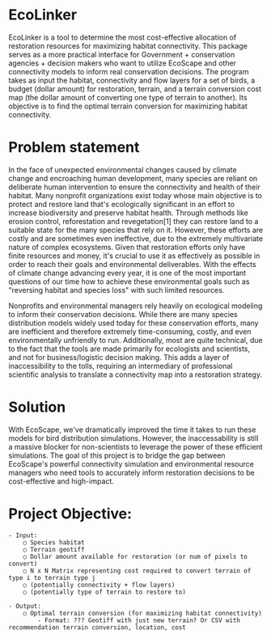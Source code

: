 # EcoLinker
EcoLinker is a tool to determine the most cost-effective allocation of restoration resources for maximizing habitat connectivity. This package serves as a more practical interface for Government + conservation agencies + decision makers who want to utilize EcoScape and other connectivity models to inform real conservation decisions. The program takes as input the habitat, connectivity and flow layers for a set of birds, a budget (dollar amount) for restoration, terrain, and a terrain conversion cost map (the dollar amount of converting one type of terrain to another). Its objective is to find the optimal terrain conversion for maximizing habitat connectivity.

# Problem statement
In the face of unexpected environmental changes caused by climate change and encroaching human development, many species are reliant on deliberate human intervention to ensure the connectivity and health of their habitat. Many nonprofit organizations exist today whose main objective is to protect and restore land that's ecologically significant in an effort to increase biodiversity and preserve habitat health. Through methods like erosion control, reforestation and revegetation[1] they can restore land to a suitable state for the many species that rely on it. However, these efforts are costly and are sometimes even ineffective, due to the extremely multivariate nature of complex ecosystems. Given that restoration efforts only have finite resources and money, it's crucial to use it as effectively as possible in order to reach their goals and environmental deliverables. With the effects of climate change advancing every year, it is one of the most important questions of our time how to achieve these environmental goals such as "reversing habitat and species loss" with such limited resources.

Nonprofits and environmental managers rely heavily on ecological modeling to inform their conservation decisions. While there are many species distribution models widely used today for these conservation efforts, many are inefficient and therefore extremely time-consuming, costly, and even environmentally unfriendly to run. Additionally, most are quite technical, due to the fact that the tools are made primarily for ecologists and scientists, and not for business/logistic decision making. This adds a layer of inaccessibility to the tolls, requiring an intermediary of professional scientific analysis to translate a connectivity map into a restoration strategy.

# Solution
With EcoScape, we've dramatically improved the time it takes to run these models for bird distribution simulations. However, the inaccessability is still a massive blocker for non-scientists to leverage the power of these efficient simulations. The goal of this project is to bridge the gap between EcoScape's powerful connectivity simulation and environmental resource managers who need tools to accurately inform restoration decisions to be cost-effective and high-impact.

# Project Objective:
	- Input: 
		○ Species habitat
		○ Terrain geotiff
		○ Dollar amount available for restoration (or num of pixels to convert)
		○ N x N Matrix representing cost required to convert terrain of type i to terrain type j
		○ (potentially connectivity + flow layers)
		○ (potentially type of terrain to restore to)
		
	- Output: 
		○ Optimal terrain conversion (for maximizing habitat connectivity)
			- Format: ??? Geotiff with just new terrain? Or CSV with recommendation terrain conversion, location, cost

